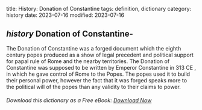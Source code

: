 title: History: Donation of Constantine
tags: definition, dictionary
category: history
date: 2023-07-16
modified: 2023-07-16

## _history_  Donation of Constantine-
The Donation of Constantine was a
forged document which the eighth century popes produced as a show of
legal precedent and political support for papal rule of Rome and the
nearby territories.  The Donation of Constantine was supposed to be
written by Emperor Constantine in    313 CE
, in which he gave
control of Rome to the Popes.  The popes used it to build their
personal power, however the fact that it was forged speaks more to the
political will of the popes than any validity to their claims to power.


###### Download *this* dictionary as a Free eBook: [Download Now]({static}static/SerfHistoryDictionary.pdf)

